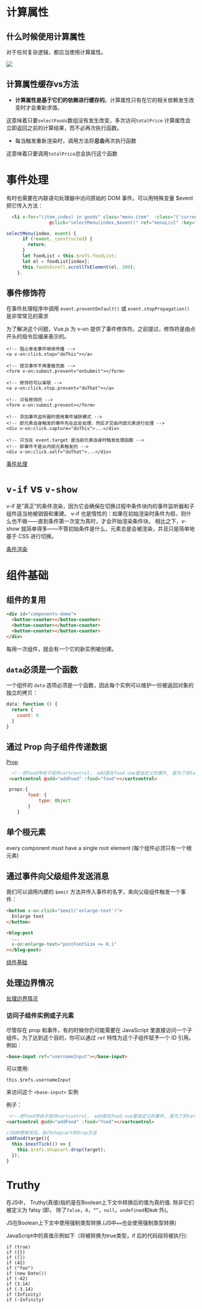 # 计算属性

## 什么时候使用计算属性

对于任何复杂逻辑，都应当使用计算属性。

![](./img/computed_1.png)


## 计算属性缓存vs方法

* **计算属性是基于它们的依赖进行缓存的**。计算属性只有在它的相关依赖发生改变时才会重新求值。

这意味着只要`selectFoods`数组没有发生改变，多次访问`totalPrice` 计算属性会立即返回之前的计算结果，而不必再次执行函数。

* 每当触发重新渲染时，调用方法将**总会**再次执行函数

这意味着只要调用`totalPrice`总会执行这个函数


# 事件处理


有时也需要在内联语句处理器中访问原始的 DOM 事件。可以用特殊变量 $event 把它传入方法：

```html
  <li v-for="(item,index) in goods" class="menu-item"  :class="{'current':currentIndex===index}"
                @click="selectMenu(index,$event)" ref="menuList" :key="index">

```

```javascript
selectMenu(index, event) {
      if (!event._constructed) {
        return;
      }
      let foodList = this.$refs.foodList;
      let el = foodList[index];
      this.foodsScroll.scrollToElement(el, 300);
    },
```

## 事件修饰符
在事件处理程序中调用 `event.preventDefault()` 或 `event.stopPropagation()` 是非常常见的需求

为了解决这个问题，Vue.js 为 v-on 提供了事件修饰符。之前提过，修饰符是由点开头的指令后缀来表示的。

```
<!-- 阻止单击事件继续传播 -->
<a v-on:click.stop="doThis"></a>

<!-- 提交事件不再重载页面 -->
<form v-on:submit.prevent="onSubmit"></form>

<!-- 修饰符可以串联 -->
<a v-on:click.stop.prevent="doThat"></a>

<!-- 只有修饰符 -->
<form v-on:submit.prevent></form>

<!-- 添加事件监听器时使用事件捕获模式 -->
<!-- 即元素自身触发的事件先在此处处理，然后才交由内部元素进行处理 -->
<div v-on:click.capture="doThis">...</div>

<!-- 只当在 event.target 是当前元素自身时触发处理函数 -->
<!-- 即事件不是从内部元素触发的 -->
<div v-on:click.self="doThat">...</div>
```

[事件处理](https://cn.vuejs.org/v2/guide/events.html)

# `v-if` vs `v-show`

v-if 是“真正”的条件渲染，因为它会确保在切换过程中条件块内的事件监听器和子组件适当地被销毁和重建。
v-if 也是惰性的：如果在初始渲染时条件为假，则什么也不做——直到条件第一次变为真时，才会开始渲染条件块。
相比之下，v-show 就简单得多——不管初始条件是什么，元素总是会被渲染，并且只是简单地基于 CSS 进行切换。

[条件渲染](https://cn.vuejs.org/v2/guide/conditional.html)



# 组件基础

## 组件的复用

```html
<div id="components-demo">
  <button-counter></button-counter>
  <button-counter></button-counter>
  <button-counter></button-counter>
</div>
```
每用一次组件，就会有一个它的新实例被创建。

## `data`必须是一个函数
一个组件的 `data` 选项必须是一个函数，因此每个实例可以维护一份被返回对象的独立的拷贝：

```javascript
data: function () {
  return {
    count: 0
  }
}
```

## 通过 Prop 向子组件传递数据

[Prop](https://cn.vuejs.org/v2/guide/components-props.html)

```html
  <!--把food传给子组件cartcontrol， add是在food.vue里自定义的事件, 是为了将target传给父组件(goods.vue)-->
 <cartcontrol @add="addFood" :food="food"></cartcontrol>
```

```javascript
 props:{
        food: {
            type: Object
        }
    }
```


## 单个根元素

every component must have a single root element (每个组件必须只有一个根元素)


## 通过事件向父级组件发送消息

我们可以调用内建的 `$emit` 方法并传入事件的名字，来向父级组件触发一个事件：

```html
<button v-on:click="$emit('enlarge-text')">
  Enlarge text
</button>
```


```html
<blog-post
  ...
  v-on:enlarge-text="postFontSize += 0.1"
></blog-post>
```




[组件基础](https://cn.vuejs.org/v2/guide/components.html)


## 处理边界情况

[处理边界情况](https://cn.vuejs.org/v2/guide/components-edge-cases.html)

### 访问子组件实例或子元素

尽管存在 prop 和事件，有的时候你仍可能需要在 JavaScript 里直接访问一个子组件。为了达到这个目的，你可以通过 `ref` 特性为这个子组件赋予一个 ID 引用。例如：

```html
<base-input ref="usernameInput"></base-input>

```
可以使用:

```
this.$refs.usernameInput
```
来访问这个 `<base-input>` 实例

例子：

```html
 <!--把food传给子组件cartcontrol， add是在food.vue里自定义的事件, 是为了将target传给父组件(goods.vue)-->
<cartcontrol @add="addFood" :food="food"></cartcontrol>
```

```javascript
//DOM更新完后，执行shopcart的drop方法
addFood(target){
  this.$nextTick(() => {
    this.$refs.shopcart.drop(target); 
  });
}

```


# Truthy

在JS中， Truthy(真值)指的是在Boolean上下文中转换后的值为真的值. 除非它们被定义为 falsy (即， 除了`false`，`0`，`“”`，`null`，`undefined`和`NaN` 外)。

JS在Boolean上下文中使用强制类型转换.(JS中`==`也会使用强制类型转换)

JavaScript中的真值示例如下（将被转换为true类型，if 后的代码段将被执行):

```
if (true)
if ({})
if ([])
if (42)
if ("foo")
if (new Date())
if (-42)
if (3.14)
if (-3.14)
if (Infinity)
if (-Infinity)

```

